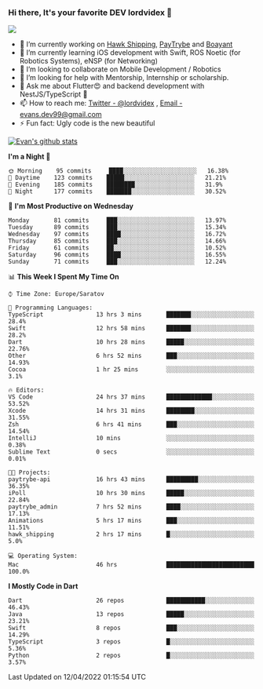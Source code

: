 ### Hi there, It's your favorite DEV lordvidex 👋
<img src="https://komarev.com/ghpvc/?username=lordvidex&label=Views&color=blue&style=plastic" />
<!--
**lordvidex/lordvidex** is a ✨ _special_ ✨ repository because its `README.md` (this file) appears on your GitHub profile.
Here are some ideas to get you started:
-->

- 🔭 I’m currently working on [Hawk Shipping](https://hawkshipping.com), [PayTrybe](https://www.paytrybe.com) and [Boayant](https://www.github.com/boayant-dev)
- 🌱 I’m currently learning iOS development with Swift, ROS Noetic (for Robotics Systems), eNSP (for Networking)
- 👯 I’m looking to collaborate on Mobile Development / Robotics
- 🤔 I’m looking for help with Mentorship, Internship or scholarship.
- 💬 Ask me about Flutter😍 and backend development with NestJS/TypeScript 🔮
- 📫 How to reach me: [Twitter - @lordvidex](https://twitter.com/lordvidex) , [Email - evans.dev99@gmail.com](mailto:evans.dev99@gmail.com?body=Hello%20Evans,)
- ⚡ Fun fact: Ugly code is the new beautiful 

<div>
<!-- <a href="https://github.com/lordvidex">
  <img src="https://github-readme-stats.vercel.app/api/top-langs/?username=lordvidex&theme=light" />
</a>    -->
<!-- [![Top Langs](https://github-readme-stats.vercel.app/api/top-langs/?username=lordvidex)](https://github.com/lordvidex/)  -->

<a href="https://github.com/lordvidex">
 <img src="https://github-readme-stats.vercel.app/api?username=lordvidex&show_icons=true&theme=light&line_height=27" alt="Evan's github stats"/>
</a>
</div>


<!--
  <a href="https://github.com/iampawan/FlutterExampleApps">
    <img align="center" src="https://github-readme-stats.vercel.app/api/pin/?username=iampawan&repo=FlutterExampleApps&theme=light" />

  </a>
  <a href="https://github.com/iampawan/VelocityX">
   <img align="center" src="https://github-readme-stats.vercel.app/api/pin/?username=iampawan&repo=VelocityX&theme=light" />
  </a>
-->
<!--START_SECTION:waka-->
**I'm a Night 🦉** 

```text
🌞 Morning    95 commits     ████░░░░░░░░░░░░░░░░░░░░░   16.38% 
🌆 Daytime    123 commits    █████░░░░░░░░░░░░░░░░░░░░   21.21% 
🌃 Evening    185 commits    ████████░░░░░░░░░░░░░░░░░   31.9% 
🌙 Night      177 commits    ███████░░░░░░░░░░░░░░░░░░   30.52%

```
📅 **I'm Most Productive on Wednesday** 

```text
Monday       81 commits     ███░░░░░░░░░░░░░░░░░░░░░░   13.97% 
Tuesday      89 commits     ███░░░░░░░░░░░░░░░░░░░░░░   15.34% 
Wednesday    97 commits     ████░░░░░░░░░░░░░░░░░░░░░   16.72% 
Thursday     85 commits     ███░░░░░░░░░░░░░░░░░░░░░░   14.66% 
Friday       61 commits     ██░░░░░░░░░░░░░░░░░░░░░░░   10.52% 
Saturday     96 commits     ████░░░░░░░░░░░░░░░░░░░░░   16.55% 
Sunday       71 commits     ███░░░░░░░░░░░░░░░░░░░░░░   12.24%

```


📊 **This Week I Spent My Time On** 

```text
⌚︎ Time Zone: Europe/Saratov

💬 Programming Languages: 
TypeScript               13 hrs 3 mins       ███████░░░░░░░░░░░░░░░░░░   28.4% 
Swift                    12 hrs 58 mins      ███████░░░░░░░░░░░░░░░░░░   28.2% 
Dart                     10 hrs 28 mins      █████░░░░░░░░░░░░░░░░░░░░   22.76% 
Other                    6 hrs 52 mins       ███░░░░░░░░░░░░░░░░░░░░░░   14.93% 
Cocoa                    1 hr 25 mins        ░░░░░░░░░░░░░░░░░░░░░░░░░   3.1%

🔥 Editors: 
VS Code                  24 hrs 37 mins      █████████████░░░░░░░░░░░░   53.52% 
Xcode                    14 hrs 31 mins      ████████░░░░░░░░░░░░░░░░░   31.55% 
Zsh                      6 hrs 41 mins       ███░░░░░░░░░░░░░░░░░░░░░░   14.54% 
IntelliJ                 10 mins             ░░░░░░░░░░░░░░░░░░░░░░░░░   0.38% 
Sublime Text             0 secs              ░░░░░░░░░░░░░░░░░░░░░░░░░   0.01%

🐱‍💻 Projects: 
paytrybe-api             16 hrs 43 mins      █████████░░░░░░░░░░░░░░░░   36.35% 
iPoll                    10 hrs 30 mins      █████░░░░░░░░░░░░░░░░░░░░   22.84% 
paytrybe_admin           7 hrs 52 mins       ████░░░░░░░░░░░░░░░░░░░░░   17.13% 
Animations               5 hrs 17 mins       ███░░░░░░░░░░░░░░░░░░░░░░   11.51% 
hawk_shipping            2 hrs 17 mins       █░░░░░░░░░░░░░░░░░░░░░░░░   5.0%

💻 Operating System: 
Mac                      46 hrs              █████████████████████████   100.0%

```

**I Mostly Code in Dart** 

```text
Dart                     26 repos            ███████████░░░░░░░░░░░░░░   46.43% 
Java                     13 repos            █████░░░░░░░░░░░░░░░░░░░░   23.21% 
Swift                    8 repos             ███░░░░░░░░░░░░░░░░░░░░░░   14.29% 
TypeScript               3 repos             █░░░░░░░░░░░░░░░░░░░░░░░░   5.36% 
Python                   2 repos             █░░░░░░░░░░░░░░░░░░░░░░░░   3.57%

```



 Last Updated on 12/04/2022 01:15:54 UTC
<!--END_SECTION:waka-->
